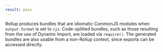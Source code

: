 ```yaml
---
result: pass
---
```


Rollup produces bundles that are idiomatic CommonJS modules when `output.format` is set to `cjs`. Code-splitted bundles, such as those resulting from the use of Dynamic Import, are loaded via `require()`. The generated bundles are also usable from a non-Rollup context, since exports can be accessed directly.
